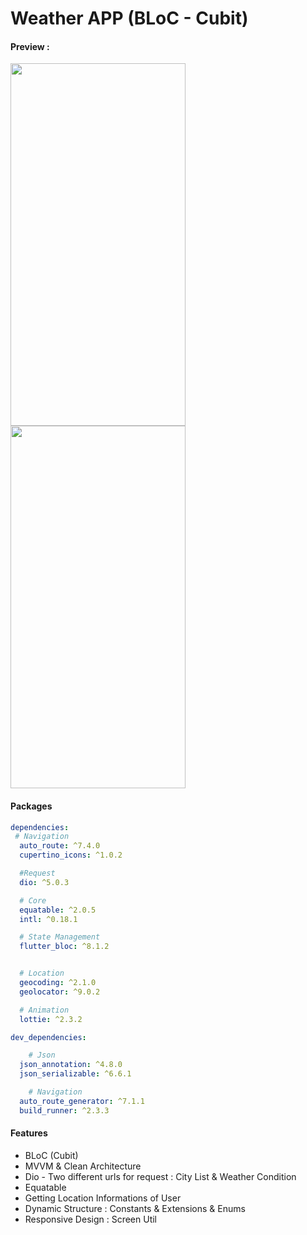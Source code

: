 # Weather APP (BLoC - Cubit)
#### Preview : 
<img src="https://github.com/githuseyingur/weather_app_cubit/assets/120099096/7c0f4720-ee62-4a6f-b3fd-dd480978aafb"  width="280" height ="580">
<img src="https://github.com/githuseyingur/weather_app_cubit/assets/120099096/f8aefbf0-b661-4ff2-a15a-c84a5eaa0d42"  width="280" height ="580">



#### Packages
```yaml
dependencies:
 # Navigation
  auto_route: ^7.4.0
  cupertino_icons: ^1.0.2

  #Request
  dio: ^5.0.3

  # Core
  equatable: ^2.0.5
  intl: ^0.18.1

  # State Management
  flutter_bloc: ^8.1.2


  # Location
  geocoding: ^2.1.0
  geolocator: ^9.0.2

  # Animation
  lottie: ^2.3.2

dev_dependencies:

    # Json
  json_annotation: ^4.8.0
  json_serializable: ^6.6.1

    # Navigation
  auto_route_generator: ^7.1.1
  build_runner: ^2.3.3
```

#### Features
- BLoC (Cubit)
- MVVM & Clean Architecture
- Dio - Two different urls for request : City List & Weather Condition
- Equatable
- Getting Location Informations of User
- Dynamic Structure : Constants & Extensions & Enums
- Responsive Design : Screen Util
